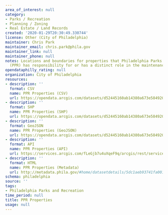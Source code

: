 ```yaml
---
area_of_interest: null
category:
- Parks / Recreation
- Planning / Zoning
- Real Estate / Land Records
created: '2020-01-29T20:30:49.330744'
license: Other (City of Philadelphia)
maintainer: Chris Park
maintainer_email: chris.park@phila.gov
maintainer_link: null
maintainer_phone: null
notes: Locations and boundaries for properties that Philadelphia Parks and Recreation
  (PPR) has responsibility for or has a distinct role in the maintenance or management.
opendataphilly_rating: null
organization: City of Philadelphia
resources:
- description: ''
  format: CSV
  name: PPR Properties (CSV)
  url: https://opendata.arcgis.com/datasets/d52445160ab14380a673e5849203eb64_0.csv
- description: ''
  format: SHP
  name: PPR Properties (SHP)
  url: https://opendata.arcgis.com/datasets/d52445160ab14380a673e5849203eb64_0.zip
- description: ''
  format: GeoJSON
  name: PPR Properties (GeoJSON)
  url: https://opendata.arcgis.com/datasets/d52445160ab14380a673e5849203eb64_0.geojson
- description: ''
  format: API
  name: PPR Properties (API)
  url: https://services.arcgis.com/fLeGjb7u4uXqeF9q/arcgis/rest/services/PPR_Properties/FeatureServer/0/query?outFields=*&where=1%3D1
- description: ''
  format: HTML
  name: PPR Properties (Metadata)
  url: http://metadata.phila.gov/#home/datasetdetails/5dc1aeb93741fa001504b10b/representationdetails/5dc1aeb93741fa001504b10f/
schema: philadelphia
source: ''
tags:
- Philadelphia Parks and Recreation
time_period: null
title: PPR Properties
usage: null
---
```

